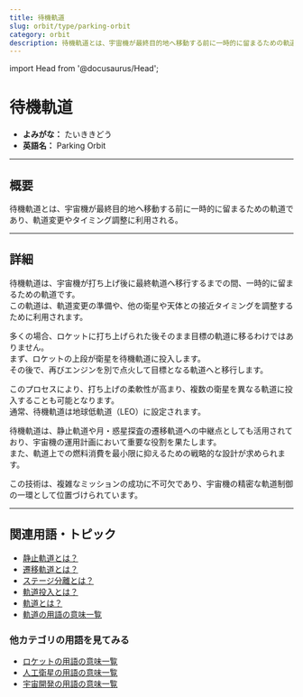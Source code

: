 ```yaml
---
title: 待機軌道
slug: orbit/type/parking-orbit
category: orbit
description: 待機軌道とは、宇宙機が最終目的地へ移動する前に一時的に留まるための軌道であり、軌道変更やタイミング調整に利用される。
---
```


import Head from '@docusaurus/Head';

<Head>
  <script type="application/ld+json">
    {`{
      "@context": "https://schema.org",
      "@type": "DefinedTerm",
      "name": "待機軌道",
      "inDefinedTermSet": "https://www.space-portal.org",
      "termCode": "orbit/type/parking-orbit",
      "description": "待機軌道とは、宇宙機が最終目的地へ移動する前に一時的に留まるための軌道であり、軌道変更やタイミング調整に利用される。",
      "url": "https://www.space-portal.org/docs/orbit/type/parking-orbit"
    }`}
  </script>
</Head>

# 待機軌道

- **よみがな：** たいききどう  
- **英語名：** Parking Orbit  

---

## 概要

待機軌道とは、宇宙機が最終目的地へ移動する前に一時的に留まるための軌道であり、軌道変更やタイミング調整に利用される。

---

## 詳細

待機軌道は、宇宙機が打ち上げ後に最終軌道へ移行するまでの間、一時的に留まるための軌道です。  
この軌道は、軌道変更の準備や、他の衛星や天体との接近タイミングを調整するために利用されます。  

多くの場合、ロケットに打ち上げられた後そのまま目標の軌道に移るわけではありません。  
まず、ロケットの上段が衛星を待機軌道に投入します。  
その後で、再びエンジンを別で点火して目標となる軌道へと移行します。  

このプロセスにより、打ち上げの柔軟性が高まり、複数の衛星を異なる軌道に投入することも可能となります。  
通常、待機軌道は地球低軌道（LEO）に設定されます。  

待機軌道は、静止軌道や月・惑星探査の遷移軌道への中継点としても活用されており、宇宙機の運用計画において重要な役割を果たします。  
また、軌道上での燃料消費を最小限に抑えるための戦略的な設計が求められます。  

この技術は、複雑なミッションの成功に不可欠であり、宇宙機の精密な軌道制御の一環として位置づけられています。

---

## 関連用語・トピック

- [静止軌道とは？](orbit/type/geostationary-orbit)  
- [遷移軌道とは？](orbit/type/transfer-orbit)  
- [ステージ分離とは？](rocket/system/staging)   
- [軌道投入とは？](orbit/operation/orbital-insertion)
- [軌道とは？](orbit/orbit)
- [軌道の用語の意味一覧](category/orbit)

### 他カテゴリの用語を見てみる
- [ロケットの用語の意味一覧](category/rocket)
- [人工衛星の用語の意味一覧](category/satellite)
- [宇宙開発の用語の意味一覧](category/glossary)
